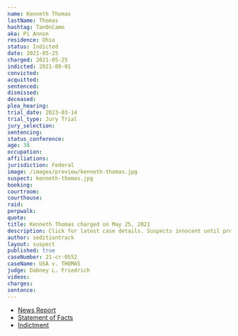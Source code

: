 ```yaml
---
name: Kenneth Thomas
lastName: Thomas
hashtag: TanOnCamo
aka: Pi Annon
residence: Ohio
status: Indicted
date: 2021-05-25
charged: 2021-05-25
indicted: 2021-09-01
convicted:
acquitted:
sentenced:
dismissed:
deceased:
plea_hearing:
trial_date: 2023-03-14
trial_type: Jury Trial
jury_selection:
sentencing:
status_conference:
age: 38
occupation:
affiliations:
jurisdiction: Federal
image: /images/preview/kenneth-thomas.jpg
suspect: kenneth-thomas.jpg
booking:
courtroom:
courthouse:
raid:
perpwalk:
quote:
title: Kenneth Thomas charged on May 25, 2021
description: Click for latest case details. Suspects innocent until proven guilty.
author: seditiontrack
layout: suspect
published: true
caseNumber: 21-cr-0552
caseName: USA v. THOMAS
judge: Dabney L. Friedrich
videos:
charges:
sentence:
---
```

- [News Report](https://pittsburgh.cbslocal.com/2021/05/27/ohio-man-charged-with-assaulting-officers-in-us-capitol-riot/)
- [Statement of Facts](https://www.justice.gov/usao-dc/case-multi-defendant/file/1398806/download)
- [Indictment](https://extremism.gwu.edu/sites/g/files/zaxdzs2191/f/Kenneth%20Thomas%20Indictment.pdf)
